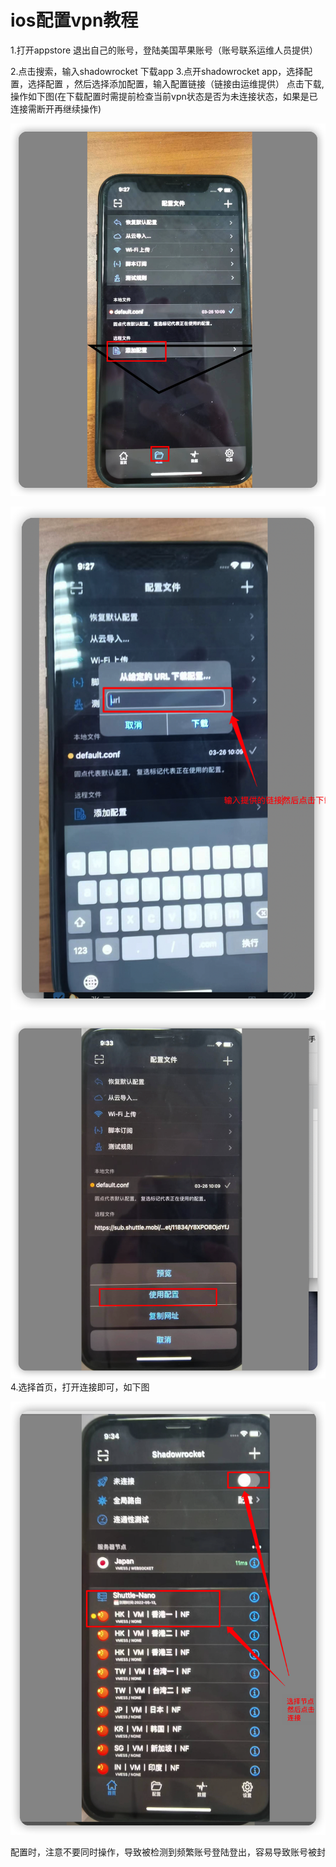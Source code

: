 # ios配置vpn教程

1.打开appstore 退出自己的账号，登陆美国苹果账号（账号联系运维人员提供）

2.点击搜索，输入shadowrocket   下载app
3.点开shadowrocket   app，选择配置，选择配置 ，然后选择添加配置，输入配置链接（链接由运维提供）
点击下载,操作如下图(在下载配置时需提前检查当前vpn状态是否为未连接状态，如果是已连接需断开再继续操作)

![Screenshot](img/ios01.png)

![Screenshot](img/ios02.png)

![Screenshot](img/ios03.png)
4.选择首页，打开连接即可，如下图

![Screenshot](img/ios04.png)
 
配置时，注意不要同时操作，导致被检测到频繁账号登陆登出，容易导致账号被封
